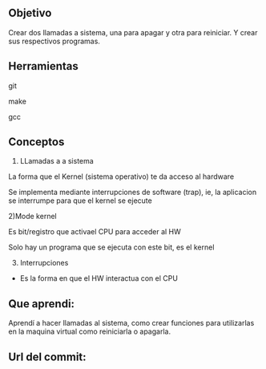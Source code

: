 ## Objetivo
Crear dos llamadas a sistema, una para apagar y otra para reiniciar. Y crear sus respectivos programas. 

## Herramientas 
git

make

gcc

## Conceptos

1) LLamadas a a sistema

La forma que el Kernel (sistema operativo) te da acceso al hardware

Se implementa mediante interrupciones de software (trap), ie, la aplicacion se interrumpe para que el kernel se ejecute

2)Mode kernel

Es bit/registro que activael CPU para acceder al HW

Solo hay un programa que se ejecuta con este bit, es el kernel

3) Interrupciones

+ Es la forma en que el HW interactua con el CPU

## Que aprendi:

Aprendí a hacer llamadas al sistema, como crear funciones para utilizarlas en la maquina virtual como reiniciarla o apagarla.

## Url del commit: 
